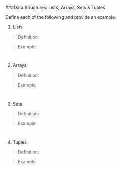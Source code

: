 ###Data Structures:  Lists, Arrays, Sets & Tuples

Define each of the following and provide an example.

1.  Lists

>  Definition:

>  Example:
```


```

2.  Arrays
>  Definition:

>  Example:
```


```


3.  Sets
>  Definition:

>  Example:
```


```

4.  Tuples
>  Definition:

>  Example:
```


```

